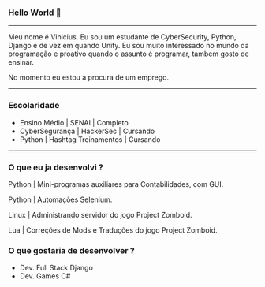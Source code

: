 ### Hello World 👋

<hr> 

Meu nome é Vinicius. Eu sou um estudante de CyberSecurity, Python, Django e de vez em quando Unity. Eu sou muito interessado no mundo da programação e proativo quando o assunto é programar, tambem gosto de ensinar. 

No momento eu estou a procura de um emprego.

<hr>

### Escolaridade

- Ensino Médio | SENAI | Completo
- CyberSegurança | HackerSec | Cursando
- Python | Hashtag Treinamentos | Cursando

<hr>

### O que eu ja desenvolvi ?

Python | Mini-programas auxiliares para Contabilidades, com GUI.

Python | Automações Selenium.

Linux  | Administrando servidor do jogo Project Zomboid.

Lua    | Correções de Mods e Traduções do jogo Project Zomboid.

### O que gostaria de desenvolver ?

- Dev. Full Stack Django
- Dev. Games C#

<!--
COMENTARIO
-->
